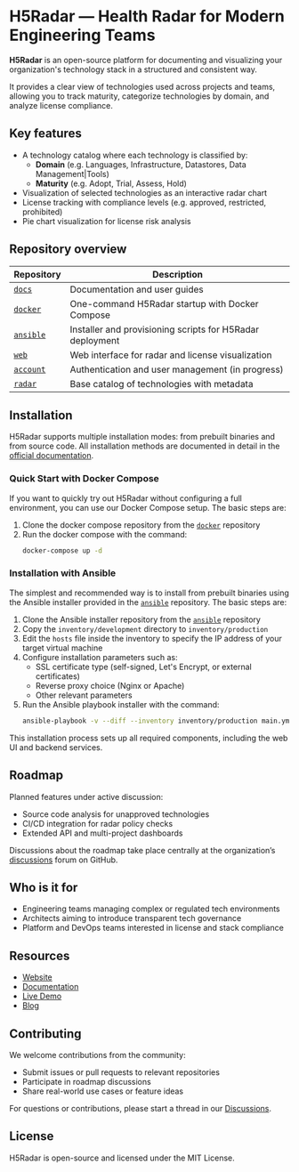 # H5Radar — Health Radar for Modern Engineering Teams

**H5Radar** is an open-source platform for documenting and visualizing your organization's technology stack in a structured and consistent way.

It provides a clear view of technologies used across projects and teams, allowing you to track maturity, categorize technologies by domain, and analyze license compliance.

## Key features

- A technology catalog where each technology is classified by:
    - **Domain** (e.g. Languages, Infrastructure, Datastores, Data Management|Tools)
    - **Maturity** (e.g. Adopt, Trial, Assess, Hold)
- Visualization of selected technologies as an interactive radar chart
- License tracking with compliance levels (e.g. approved, restricted, prohibited)
- Pie chart visualization for license risk analysis

## Repository overview

| Repository                                      | Description                                               |
|-------------------------------------------------|-----------------------------------------------------------|
| [`docs`](https://github.com/h5radar/docs)       | Documentation and user guides                             |
| [`docker`](https://github.com/h5radar/docker)   | One-command H5Radar startup with Docker Compose           |
| [`ansible`](https://github.com/h5radar/ansible) | Installer and provisioning scripts for H5Radar deployment |
| [`web`](https://github.com/h5radar/web)         | Web interface for radar and license visualization         |
| [`account`](https://github.com/h5radar/account) | Authentication and user management (in progress)          |
| [`radar`](https://github.com/h5radar/radar)     | Base catalog of technologies with metadata                |

## Installation

H5Radar supports multiple installation modes: from prebuilt binaries and from source code. All installation methods are documented in detail in the [official documentation](https://docs.h5radar.com/).

### Quick Start with Docker Compose

If you want to quickly try out H5Radar without configuring a full environment, you can use our Docker Compose setup. The basic steps are:

1. Clone the docker compose repository from the [`docker`](https://github.com/h5radar/docker) repository
2. Run the docker compose with the command:
   ```bash
   docker-compose up -d
   ```

### Installation with Ansible

The simplest and recommended way is to install from prebuilt binaries using the Ansible installer provided in the [`ansible`](https://github.com/h5radar/ansible) repository.  The basic steps are:

1. Clone the Ansible installer repository from the [`ansible`](https://github.com/h5radar/ansible) repository
2. Copy the `inventory/development` directory to `inventory/production`
3. Edit the `hosts` file inside the inventory to specify the IP address of your target virtual machine
4. Configure installation parameters such as:
    - SSL certificate type (self-signed, Let's Encrypt, or external certificates)
    - Reverse proxy choice (Nginx or Apache)
    - Other relevant parameters
5. Run the Ansible playbook installer with the command:
   ```bash
   ansible-playbook -v --diff --inventory inventory/production main.yml
   ```

This installation process sets up all required components, including the web UI and backend services.


## Roadmap

Planned features under active discussion:

- Source code analysis for unapproved technologies
- CI/CD integration for radar policy checks
- Extended API and multi-project dashboards

Discussions about the roadmap take place centrally at the organization’s [discussions](https://github.com/orgs/h5radar/discussions) forum on GitHub.

## Who is it for

- Engineering teams managing complex or regulated tech environments
- Architects aiming to introduce transparent tech governance
- Platform and DevOps teams interested in license and stack compliance

## Resources

- [Website](https://www.h5radar.com)
- [Documentation](https://docs.h5radar.com)
- [Live Demo](https://app.h5radar.com)
- [Blog](https://blog.h5radar.com)

## Contributing

We welcome contributions from the community:

- Submit issues or pull requests to relevant repositories
- Participate in roadmap discussions
- Share real-world use cases or feature ideas

For questions or contributions, please start a thread in our [Discussions](https://github.com/orgs/h5radar/discussions).

## License

H5Radar is open-source and licensed under the MIT License.
